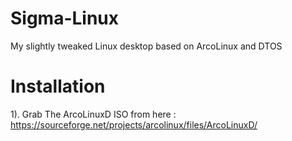 # Sigma-Linux
My slightly tweaked Linux desktop based on ArcoLinux and DTOS
# Installation
1). Grab The ArcoLinuxD ISO from here : https://sourceforge.net/projects/arcolinux/files/ArcoLinuxD/
